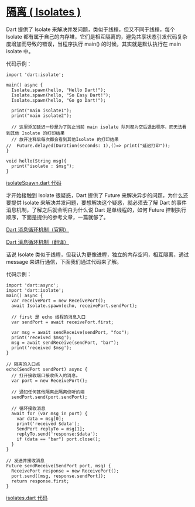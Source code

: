 # [隔离 ( Isolates )](https://www.dartlang.org/guides/language/language-tour#isolates)

Dart 提供了 Isolate 来解决并发问题，类似于线程，但又不同于线程，每个 Isolate 都有属于自己的内存堆，它们是相互隔离的，避免共享状态引发代码复杂度增加而导致的错误，当程序执行 main() 的时候，其实就是默认执行在 main isolate 中。

代码示例：

```
import 'dart:isolate';

main() async {
  Isolate.spawn(hello, "Hello Dart!");
  Isolate.spawn(hello, "So Easy Dart!");
  Isolate.spawn(hello, "Go go Dart!");

  print("main isolate1");
  print("main isolate2");

  // 这里添加延迟一秒是为了防止当前 main isolate 队列都为空后退出程序，而无法看到其他 Isolate 的打印结果
  // 放开注释后每次都会看到其他Isolate 的打印结果
//  Future.delayed(Duration(seconds: 1),()=> print("延迟打印"));
}

void hello(String msg){
  print("isolate : $msg");
}
```

[isolateSpawn.dart 代码](../../dart/isolates/isolateSpawn.dart)

才开始接触到 Isolate 很疑惑，Dart 提供了 Future 来解决异步的问题，为什么还要提供 Isolate 来解决并发问题，要想解决这个疑惑，就必须去了解 Dart 的事件消息机制，了解之后就会明白为什么说 Dart 是单线程的，如何 Future 控制执行顺序，下面是提供的参考文章，一篇就够了。

[Dart 消息循环机制（官网）](https://dart.dev/articles/archive/event-loop)

[Dart 消息循环机制（翻译）](https://www.jianshu.com/p/7549b63a72d7)

话说 Isolate 类似于线程，但我认为更像进程，独立的内存空间，相互隔离，通过 message 来进行通信，下面我们通过代码来了解。

代码示例：

```
import 'dart:async';
import 'dart:isolate';
main() async {
  var receivePort = new ReceivePort();
  await Isolate.spawn(echo, receivePort.sendPort);

  // first 是 echo 线程的消息入口
  var sendPort = await receivePort.first;

  var msg = await sendReceive(sendPort, "foo");
  print('received $msg');
  msg = await sendReceive(sendPort, "bar");
  print('received $msg');
}

// 隔离的入口点
echo(SendPort sendPort) async {
  // 打开接收端口接收传入的消息。
  var port = new ReceivePort();

  // 通知任何其他隔离此隔离侦听的端
  sendPort.send(port.sendPort);

  // 循环接收消息
  await for (var msg in port) {
    var data = msg[0];
    print('received $data');
    SendPort replyTo = msg[1];
    replyTo.send('response:$data');
    if (data == "bar") port.close();
  }
}

// 发送并接收消息
Future sendReceive(SendPort port, msg) {
  ReceivePort response = new ReceivePort();
  port.send([msg, response.sendPort]);
  return response.first;
}
```

[isolates.dart 代码](../../dart/isolates/isolates.dart)

